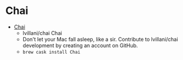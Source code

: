 # Chai
- [Chai](https://github.com/lvillani/chai)
  -  lvillani/chai Chai
  - Don't let your Mac fall asleep, like a sir. Contribute to lvillani/chai development by creating an account on GitHub.
  - `brew cask install Chai`
